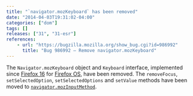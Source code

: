 ```yaml
---
title: "`navigator.mozKeyboard` has been removed"
date: "2014-04-03T19:31:02-04:00"
categories: ["dom"]
tags: []
releases: ["31", "31-esr"]
references:
    - url: "https://bugzilla.mozilla.org/show_bug.cgi?id=986992"
      title: "Bug 986992 – Remove navigator.mozKeyboard"
---
```

The `Navigator.mozKeyboard` object and `Keyboard` interface, implemented since [Firefox 16](https://developer.mozilla.org/Firefox/Releases/16) for [Firefox OS](https://developer.mozilla.org/Firefox_OS), have been removed. The `removeFocus`, `setSelectedOption`, `setSelectedOptions` and `setValue` methods have been moved to [`navigator.mozInputMethod`](https://developer.mozilla.org/docs/Web/API/navigator/mozInputMethod).
